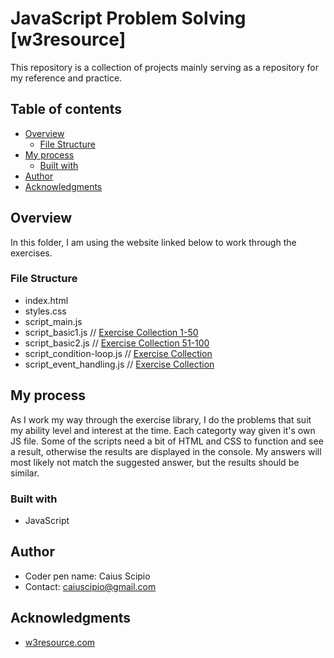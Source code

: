 # JavaScript Problem Solving [w3resource]
This repository is a collection of projects mainly serving as a repository for my reference and practice.

## Table of contents

- [Overview](#overview)
  - [File Structure](#file-structure)
- [My process](#my-process)
  - [Built with](#built-with)
- [Author](#author)
- [Acknowledgments](#acknowledgments)

## Overview
In this folder, I am using the website linked below to work through the exercises.

### File Structure

  - index.html
  - styles.css
  - script_main.js
  - script_basic1.js // [Exercise Collection 1-50](https://www.w3resource.com/javascript-exercises/javascript-basic-exercises.php)
  - script_basic2.js // [Exercise Collection 51-100](https://www.w3resource.com/javascript-exercises/javascript-basic-exercises.php)
  - script_condition-loop.js // [Exercise Collection](https://www.w3resource.com/javascript-exercises/javascript-conditional-statements-and-loops-exercises.php)
  - script_event_handling.js // [Exercise Collection](https://www.w3resource.com/javascript-exercises/event/index.php)

## My process
As I work my way through the exercise library, I do the problems that suit my ability level and interest at the time. Each categorty way given it's own JS file. Some of the scripts need a bit of HTML and CSS to function and see a result, otherwise the results are displayed in the console. My answers will most likely not match the suggested answer, but the results should be similar.

### Built with

- JavaScript

## Author

- Coder pen name: Caius Scipio
- Contact: caiuscipio@gmail.com

## Acknowledgments

- [w3resource.com](https://www.w3resource.com/javascript-exercises/)